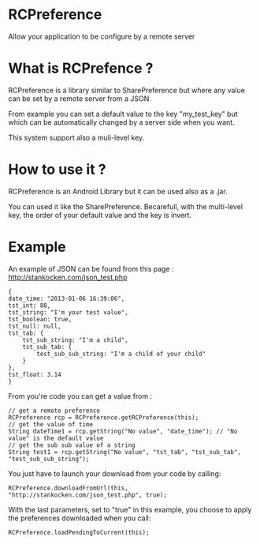 RCPreference
============

Allow your application to be configure by a remote server

What is RCPrefence ?
============

RCPreference is a library similar to SharePreference but where any value can be set by a remote server from a JSON.

From example you can set a default value to the key "my_test_key" but which can be automatically changed by a server side when you want.

This system support also a muli-level key.

How to use it ?
============

RCPreference is an Android Library but it can be used also as a .jar.

You can used it like the SharePreference. Becarefull, with the multi-level key, the order of your default value and the key is invert.

Example
============

An example of JSON can be found from this page : http://stankocken.com/json_test.php


    {
	date_time: "2013-01-06 16:39:06",
	tst_int: 88,
	tst_string: "I'm your test value",
	tst_boolean: true,
	tst_null: null,
	tst_tab: {
		tst_sub_string: "I'm a child",
		tst_sub_tab: {
			test_sub_sub_string: "I'm a child of your child"
		}
	},
	tst_float: 3.14
    }



From you're code you can get a value from : 


    // get a remote preference
    RCPreference rcp = RCPreference.getRCPreference(this);
    // get the value of time
    String dateTime1 = rcp.getString("No value", "date_time"); // "No value" is the default value
    // get the sub sub value of a string
    String test1 = rcp.getString("No value", "tst_tab", "tst_sub_tab", "test_sub_sub_string");



You just have to launch your download from your code by calling:


    RCPreference.downloadFromUrl(this, "http://stankocken.com/json_test.php", true);



With the last parameters, set to "true" in this example, you choose to apply the preferences downloaded when you call:


    RCPreference.loadPendingToCurrent(this);




